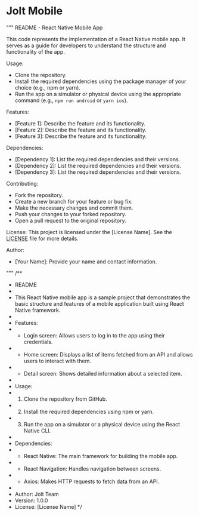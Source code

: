 # Jolt Mobile

"""
README - React Native Mobile App

This code represents the implementation of a React Native mobile app. It serves as a guide for developers to understand the structure and functionality of the app.

Usage:

- Clone the repository.
- Install the required dependencies using the package manager of your choice (e.g., npm or yarn).
- Run the app on a simulator or physical device using the appropriate command (e.g., `npm run android` or `yarn ios`).

Features:

- [Feature 1]: Describe the feature and its functionality.
- [Feature 2]: Describe the feature and its functionality.
- [Feature 3]: Describe the feature and its functionality.

Dependencies:

- [Dependency 1]: List the required dependencies and their versions.
- [Dependency 2]: List the required dependencies and their versions.
- [Dependency 3]: List the required dependencies and their versions.

Contributing:

- Fork the repository.
- Create a new branch for your feature or bug fix.
- Make the necessary changes and commit them.
- Push your changes to your forked repository.
- Open a pull request to the original repository.

License:
This project is licensed under the [License Name]. See the [LICENSE](link-to-license-file) file for more details.

Author:

- [Your Name]: Provide your name and contact information.

"""
/\*\*

- README
-
- This React Native mobile app is a sample project that demonstrates the basic structure and features of a mobile application built using React Native framework.
-
- Features:
- - Login screen: Allows users to log in to the app using their credentials.
- - Home screen: Displays a list of items fetched from an API and allows users to interact with them.
- - Detail screen: Shows detailed information about a selected item.
-
- Usage:
- 1.  Clone the repository from GitHub.
- 2.  Install the required dependencies using npm or yarn.
- 3.  Run the app on a simulator or a physical device using the React Native CLI.
-
- Dependencies:
- - React Native: The main framework for building the mobile app.
- - React Navigation: Handles navigation between screens.
- - Axios: Makes HTTP requests to fetch data from an API.
-
- Author: Jolt Team
- Version: 1.0.0
- License: [License Name]
  \*/
